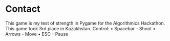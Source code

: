 # Contact
This game is my test of strength in Pygame for the Algorithmics Hackathon. This game took 3rd place in Kazakhstan. Control: • Spacebar - Shoot • Arrows - Move • ESC - Pause
